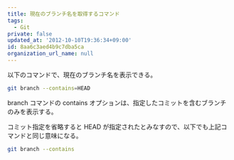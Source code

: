 ```yaml
---
title: 現在のブランチ名を取得するコマンド
tags:
  - Git
private: false
updated_at: '2012-10-10T19:36:34+09:00'
id: 8aa6c3aed4b9c7dba5ca
organization_url_name: null
---
```


以下のコマンドで、現在のブランチ名を表示できる。

```sh
git branch --contains=HEAD
```

branch コマンドの contains オプションは、指定したコミットを含むブランチのみを表示する。

コミット指定を省略すると HEAD が指定されたとみなすので、以下でも上記コマンドと同じ意味になる。

```sh
git branch --contains
```

